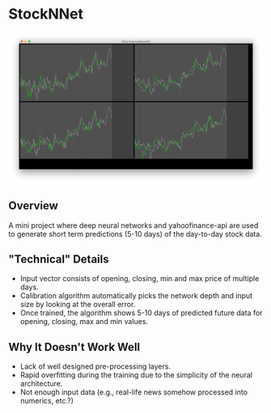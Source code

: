 # StockNNet

![Running the application](readme/example.PNG)

## Overview
A mini project where deep neural networks and yahoofinance-api are used to generate short term predictions (5-10 days) of the day-to-day stock data.

## "Technical" Details
* Input vector consists of opening, closing, min and max price of multiple days.
* Calibration algorithm automatically picks the network depth and input size by looking at the overall error.
* Once trained, the algorithm shows 5-10 days of predicted future data for opening, closing, max and min values.

## Why It Doesn't Work Well
* Lack of well designed pre-processing layers.
* Rapid overfitting during the training due to the simplicity of the neural architecture.
* Not enough input data (e.g., real-life news somehow processed into numerics, etc.?)
